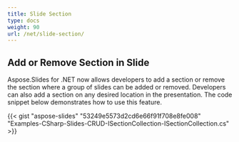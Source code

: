 ```yaml
---
title: Slide Section
type: docs
weight: 90
url: /net/slide-section/
---
```


## **Add or Remove Section in Slide**
Aspose.Slides for .NET now allows developers to add a section or remove the section where a group of slides can be added or removed. Developers can also add a section on any desired location in the presentation. The code snippet below demonstrates how to use this feature.

{{< gist "aspose-slides" "53249e5573d2cd6e66f91f708e8fe008" "Examples-CSharp-Slides-CRUD-ISectionCollection-ISectionCollection.cs" >}}


